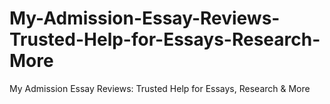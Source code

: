 # My-Admission-Essay-Reviews-Trusted-Help-for-Essays-Research-More
My Admission Essay Reviews: Trusted Help for Essays, Research &amp; More
